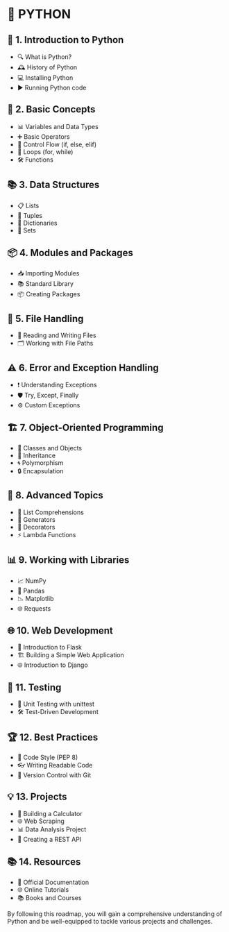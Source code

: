# 🐍 PYTHON

## 📘 1. Introduction to Python
- 🔍 What is Python?
- 🕰️ History of Python
- 💻 Installing Python
- ▶️ Running Python code

## 🧩 2. Basic Concepts
- 📊 Variables and Data Types
- ➕ Basic Operators
- 🔄 Control Flow (if, else, elif)
- 🔁 Loops (for, while)
- 🛠️ Functions

## 📚 3. Data Structures
- 📋 Lists
- 📑 Tuples
- 📖 Dictionaries
- 🔗 Sets

## 📦 4. Modules and Packages
- 📥 Importing Modules
- 📚 Standard Library
- 📦 Creating Packages

## 📂 5. File Handling
- 📄 Reading and Writing Files
- 🗂️ Working with File Paths

## ⚠️ 6. Error and Exception Handling
- ❗ Understanding Exceptions
- 🛡️ Try, Except, Finally
- ⚙️ Custom Exceptions

## 🏗️ 7. Object-Oriented Programming
- 🧱 Classes and Objects
- 🧬 Inheritance
- 🌀 Polymorphism
- 🔒 Encapsulation

## 🚀 8. Advanced Topics
- 📝 List Comprehensions
- 🔄 Generators
- 🎨 Decorators
- ⚡ Lambda Functions

## 📊 9. Working with Libraries
- 📈 NumPy
- 🐼 Pandas
- 📉 Matplotlib
- 🌐 Requests

## 🌐 10. Web Development
- 🌟 Introduction to Flask
- 🏗️ Building a Simple Web Application
- 🌐 Introduction to Django

## 🧪 11. Testing
- 🧩 Unit Testing with unittest
- 🛠️ Test-Driven Development

## 🏆 12. Best Practices
- 📝 Code Style (PEP 8)
- 👓 Writing Readable Code
- 🌳 Version Control with Git

## 💡 13. Projects
- 🧮 Building a Calculator
- 🌐 Web Scraping
- 📊 Data Analysis Project
- 🔌 Creating a REST API

## 📚 14. Resources
- 📖 Official Documentation
- 🌐 Online Tutorials
- 📚 Books and Courses

By following this roadmap, you will gain a comprehensive understanding of Python and be well-equipped to tackle various projects and challenges.
